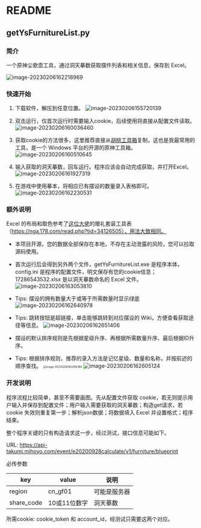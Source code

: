 # README

## getYsFurnitureList.py

### 简介

一个原神尘歌壶工具，通过洞天摹数获取摆件列表和相关信息，保存到 Excel。

![image-20230206162218969](README.assets/image-20230206162218969.png)

### 快速开始

1. 下载软件，解压到任意位置。
   ![image-20230206155720139](README.assets/image-20230206155720139.png)
   
2. 双击运行，仅首次运行时需要输入cookie，后续使用将直接从配置文件读取。
   ![image-20230206160036460](README.assets/image-20230206160036460.png)

3. 获取cookie的方法很多，这里推荐直接从[胡桃工具箱](https://hut.ao/)复制，这也是我最常用的工具，是一个 Windows 平台的开源的原神工具箱。
   ![image-20230206160510645](README.assets/image-20230206160510645.png)

4. 输入获取的洞天摹数，回车运行。程序应该会自动完成获取，并打开Excel。
   ![image-20230206161927319](README.assets/image-20230206161927319.png)

5. 在游戏中使用摹本，将相应已有摆设的数量录入表格即可。
   ![image-20230206162230531](README.assets/image-20230206162230531.png)

### 额外说明

Excel 的布局和取色参考了[这位大佬](https://nga.178.com/nuke.php?func=ucp&__inchst=UTF-8&uid=8529609)的赠礼套装工具表（https://nga.178.com/read.php?tid=34126505），用法大致相同。

- 本项目开源，您的数据全部保存在本地，不存在主动泄露的风险，您可以拉取源码使用。
- 首次运行后会得到另外两个文件，getYsFurnitureList.exe 是程序本体，config.ini 是程序的配置文件，明文保存有您的cookie信息；17286543532.xlsx
  是以洞天摹数命名的 Excel 文件。
  ![image-20230206163053810](README.assets/image-20230206163053810.png)

- Tips: 摆设的拥有数量大于或等于所需数量时显示绿底
  ![image-20230206162640978](README.assets/image-20230206162640978.png)
- Tips: 跳转按钮是超链接，单击能够跳转到对应摆设的 Wiki，方便查看获取途径等信息。
  ![image-20230206162651406](README.assets/image-20230206162651406.png)
- 摆设的默认排序规则是先根据星级升序、再根据所需数量升序、最后根据ID升序。
- Tips: 根据排序规则，推荐的录入方法是记忆星级、数量和名称，并按前述的顺序查找。
  <img src="README.assets/image-20230206162459364.png" alt="image-20230206162459364" style="zoom:50%;" />
  ![image-20230206162605124](README.assets/image-20230206162605124.png)

### 开发说明

程序流程比较简单，甚至不需要画图。先从配置文件获取 cookie，若无则提示用户输入并保存到配置文件；用户输入需要获取的洞天摹数；构造get请求，若 cookie 失效则重复第一步；解析json数据；将数据填入 Excel 并设置格式；程序结束。

整个程序关键的只有构造请求这一步，经过测试，接口信息可能如下。

URL: https://api-takumi.mihoyo.com/event/e20200928calculate/v1/furniture/blueprint

必传参数

| key        | value        | 说明         |
| ---------- | ------------ | ------------ |
| region     | cn_gf01      | 可能是服务器 |
| share_code | 10或11位数字 | 洞天摹数     |

所需cookie: cookie_token 和 account_id，经测试只需要这两个对应。